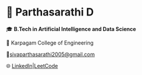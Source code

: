 # 👋 Parthasarathi D

🎓 **B.Tech in Artificial Intelligence and Data Science**  

🏫 Karpagam College of Engineering  

📧sivaparthasarathi2005@gmail.com

🌐 [LinkedIn](www.linkedin.com/in/parthasarathi-d)|[LeetCode](https://leetcode.com/u/partha_717822i137/)

